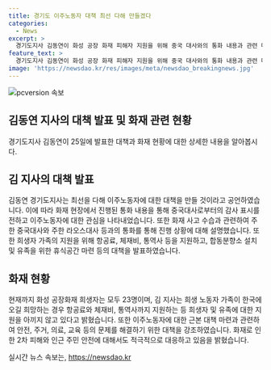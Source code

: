 ```yaml
---
title: 경기도 이주노동자 대책 최선 다해 만들겠다
categories:
  - News
excerpt: >
  경기도지사 김동연이 화성 공장 화재 피해자 지원을 위해 중국 대사와의 통화 내용과 관련 대책을 공개했다. 현재까지 23명이 희생됐으며, 이에 대한 대책으로 희생자 유족의 지원과 안전 조치 등을 추진 중이다. 또한, 이주 노동자들을 위한 종합적인 대책을 마련할 예정이라고 밝혔으며, 희생자 유가족과 부상자들을 직접 만나 위로의 말을 전하고 있다.
feature_text: >
  경기도지사 김동연이 화성 공장 화재 피해자 지원을 위해 중국 대사와의 통화 내용과 관련 대책을 공개했다. 현재까지 23명이 희생됐으며, 이에 대한 대책으로 희생자 유족의 지원과 안전 조치 등을 추진 중이다. 또한, 이주 노동자들을 위한 종합적인 대책을 마련할 예정이라고 밝혔으며, 희생자 유가족과 부상자들을 직접 만나 위로의 말을 전하고 있다.
image: 'https://newsdao.kr/res/images/meta/newsdao_breakingnews.jpg'
---
```


<p><img src="https://newsdao.kr/res/images/meta/newsdao_breakingnews.jpg" alt="pcversion 속보" /></p>

<h2 data-ke-size="size26">김동연 지사의 대책 발표 및 화재 관련 현황</h2>

<p data-ke-size="size16">경기도지사 김동연이 25일에 발표한 대책과 화재 현황에 대한 상세한 내용을 알아봅시다.</p>

<h2>김 지사의 대책 발표</h2>

<p data-ke-size="size16">김동연 경기도지사는 최선을 다해 이주노동자에 대한 대책을 만들 것이라고 공언하였습니다. 이에 따라 화재 현장에서 진행된 통화 내용을 통해 중국대사로부터의 감사 표시를 전하고 이주노동자에 대한 관심을 나타내었습니다. 또한 화재 사고 수습과 관련하여 주한 중국대사와 주한 라오스대사 등과의 통화를 통해 진행 상황에 대해 설명했습니다. 또한 희생자 가족의 지원을 위해 항공료, 체재비, 통역사 등을 지원하고, 합동분향소 설치 및 유족을 위한 휴식공간 마련 등의 대책을 발표하였습니다.</p>

<h2>화재 현황</h2>

<p data-ke-size="size16">현재까지 화성 공장화재 희생자는 모두 23명이며, 김 지사는 희생 노동자 가족이 한국에 오길 희망하는 경우 항공료와 체재비, 통역사까지 지원하는 등 희생자 및 유족에 대한 지원을 아끼지 않고 있다고 밝혔습니다. 또한 이주노동자에 대한 근본 대책 마련과 관련하여 안전, 주거, 의료, 교육 등의 문제를 해결하기 위한 대책을 강조하였습니다. 화재로 인한 2차 피해와 인근 주민 안전에 대해서도 적극적으로 대응하고 있음을 밝혔습니다. </p>
실시간 뉴스 속보는, <a href="https://newsdao.kr" rel="dofollow">https://newsdao.kr</a>



